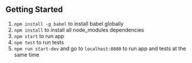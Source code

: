 
## Getting Started

1. `npm install -g babel` to install babel globally
1. `npm install` to install all node_modules dependencies
1. `npm start` to run app
1. `npm test` to run tests
1. `npm run start-dev` and go to `localhost:8080` to run app and tests at the same time
